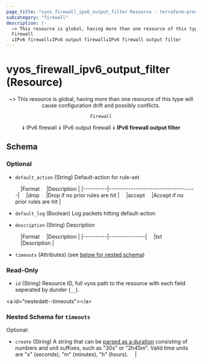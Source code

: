 ```yaml
---
page_title: "vyos_firewall_ipv6_output_filter Resource - terraform-provider-vyos"
subcategory: "firewall"
description: |-
  ~> This resource is global, having more than one resource of this type will cause configuration drift and possibly conflicts.
  Firewall
  ⯯IPv6 firewall⯯IPv6 output firewall⯯IPv6 firewall output filter
---
```


# vyos_firewall_ipv6_output_filter (Resource)
<center>

~> This resource is global, having more than one resource of this type will cause configuration drift and possibly conflicts.

	Firewall
⯯
IPv6 firewall
⯯
IPv6 output firewall
⯯
**IPv6 firewall output filter**


</center>

## Schema

### Optional

- `default_action` (String) Default-action for rule-set

    &emsp;|Format  &emsp;|Description                       |
    |----------|------------------------------------|
    &emsp;|drop    &emsp;|Drop if no prior rules are hit    |
    &emsp;|accept  &emsp;|Accept if no prior rules are hit  |
- `default_log` (Boolean) Log packets hitting default-action
- `description` (String) Description

    &emsp;|Format  &emsp;|Description  |
    |----------|---------------|
    &emsp;|txt     &emsp;|Description  |
- `timeouts` (Attributes) (see [below for nested schema](#nestedatt--timeouts))

### Read-Only

- `id` (String) Resource ID, full vyos path to the resource with each field seperated by dunder (`__`).

&lt;a id=&#34;nestedatt--timeouts&#34;&gt;&lt;/a&gt;
### Nested Schema for `timeouts`

Optional:

- `create` (String) A string that can be [parsed as a duration](https://pkg.go.dev/time#ParseDuration) consisting of numbers and unit suffixes, such as &#34;30s&#34; or &#34;2h45m&#34;. Valid time units are &#34;s&#34; (seconds), &#34;m&#34; (minutes), &#34;h&#34; (hours).  &emsp;|
